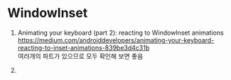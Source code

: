  # WindowInset
 
1. Animating your keyboard (part 2): reacting to WindowInset animations <br>
   https://medium.com/androiddevelopers/animating-your-keyboard-reacting-to-inset-animations-839be3d4c31b
   <br>
   여러개의 파트가 있으므로 모두 확인해 보면 좋음

2. 